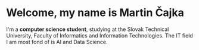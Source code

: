 <h1>Welcome, my name is Martin Čajka</h1>

I'm a **computer science student**, studying at the Slovak Technical University, Faculty of Informatics and Information Technologies. The IT field I am most fond of is AI and Data Science. 


